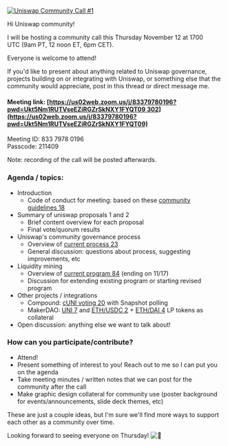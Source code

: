 [![Uniswap Community Call #1](http://img.youtube.com/vi/6OXMPX2kbsw/0.jpg)](https://www.youtube.com/watch?v=6OXMPX2kbsw "Uniswap Community Call #1")

Hi Uniswap community!

I will be hosting a community call this Thursday November 12 at 1700 UTC (9am PT, 12 noon ET, 6pm CET).

Everyone is welcome to attend!

If you'd like to present about anything related to Uniswap governance, projects building on or integrating with Uniswap, or something else that the community would appreciate, post in this thread or direct message me.

#### Meeting link: [https://us02web.zoom.us/j/83379780196?pwd=Ukt5Nm1RUTVseEZiRGZrSkNXY1FYQT09 302](https://us02web.zoom.us/j/83379780196?pwd=Ukt5Nm1RUTVseEZiRGZrSkNXY1FYQT09)

Meeting ID: 833 7978 0196\
Passcode: 211409

Note: recording of the call will be posted afterwards.

### Agenda / topics:

-   Introduction
    -   Code of conduct for meeting: based on these [community guidelines 18](https://gov.uniswap.org/guidelines)
-   Summary of uniswap proposals 1 and 2
    -   Brief content overview for each proposal
    -   Final vote/quorum results
-   Uniswap's community governance process
    -   Overview of [current process 23](https://gov.uniswap.org/t/community-governance-process/7732)
    -   General discussion: questions about process, suggesting improvements, etc
-   Liquidity mining
    -   Overview of [current program 84](https://uniswap.org/blog/uni/) (ending on 11/17)
    -   Discussion for extending existing program or starting revised program
-   Other projects / integrations
    -   Compound: [cUNI voting 20](https://www.comp.xyz/t/setup-community-cuni-voting/440) with Snapshot polling
    -   MakerDAO: [UNI 7](https://forum.makerdao.com/t/uni-mip6-collateral-onboarding-application/4433) and [ETH/USDC 2](https://forum.makerdao.com/t/uni-v2-usdc-eth-uniswap-v2-usdc-eth-liquidity-token-collateral-application/3481) + [ETH/DAI 4](https://forum.makerdao.com/t/uni-v2-dai-eth-uniswap-v2-dai-eth-liquidity-token-collateral-application/3480) LP tokens as collateral
-   Open discussion: anything else we want to talk about!

### How can you participate/contribute?

-   Attend!
-   Present something of interest to you! Reach out to me so I can put you on the agenda
-   Take meeting minutes / written notes that we can post for the community after the call
-   Make graphic design collateral for community use (poster background for events/announcements, slide deck themes, etc)

These are just a couple ideas, but I'm sure we'll find more ways to support each other as a community over time.

Looking forward to seeing everyone on Thursday! ![:beers:](https://sjc3.discourse-cdn.com/business6/images/emoji/apple/beers.png?v=9 ":beers:")
